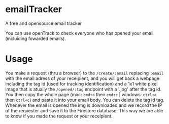 # emailTracker
A free and opensource email tracker

You can use openTrack to check everyone who has opened your email (incluiding fowarded emails).

# Usage
You make a request (thru a browser) to the `/create/:email` replacing `:email` with the email adress of your receipient, and you will get back a webpage including the tag id (used for tracking identification) and a 1x1 white pixel image that is atually the `/opened/:tag` endpoint with a '.jpg' after the tag id.
You then copy the whole page (mac: `cmd+a` then `cmd+c` | windows: `ctrl+a` then `ctrl+c`) and paste it into your email body. You can delete the tag id tag.
Whenever the email is opened the img is downloaded and we record the IP of the requester and save it to the Firestore database. This way we are able to know if you made the request or your receipient.
